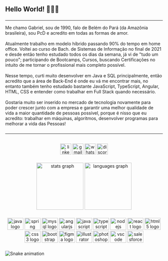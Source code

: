 <h2 align="left">Hello World! 👨🏽‍💻</h2>

###
<hr/>

<p align="left">Me chamo Gabriel, sou de 1990, falo de Belém do Pará (da Amazônia brasileira), sou PcD e acredito em todas as formas de amor.<br><br>Atualmente trabalho em modelo híbrido passando 90% do tempo em home office. Voltei ao curso de Bach. de Sistemas de Informação no final de 2021 e desde então tenho estudado todos os dias da semana, já vi de "tudo um pouco"; participando de Bootcamps, Cursos, buscando Certificações no intuito de me tornar o profissional mais completo possível.<br><br>Nesse tempo, curti muito desenvolver em Java e SQL principalmente, então acredito que a área de Back-End é onde eu vá me encontrar mais, no entanto também tenho estudado bastante JavaScript, TypeScript, Angular, HTML, CSS e entender como trabalhar em Full Stack quando necessário.<br><br>Gostaria muito ser inserido no mercado de tecnologia novamente para poder crescer junto com a empresa e garantir uma melhor qualidade de vida a maior quantidade de pessoas possível, porque é nisso que eu acredito: trabalhar em máquinas, algoritmos, desenvolver programas para melhorar a vida das Pessoas!</p>

###
<hr>
<br />

<div align="center">
  <img src="https://img.shields.io/static/v1?message=LinkedIn&logo=linkedin&label=&color=0077B5&logoColor=white&labelColor=&style=for-the-badge" height="35" alt="linkedin logo"  />
  <img src="https://img.shields.io/static/v1?message=Gmail&logo=gmail&label=&color=D14836&logoColor=white&labelColor=&style=for-the-badge" height="35" alt="gmail logo"  />
  <img src="https://img.shields.io/static/v1?message=Whatsapp&logo=whatsapp&label=&color=25D366&logoColor=white&labelColor=&style=for-the-badge" height="35" alt="whatsapp logo"  />
  <img src="https://img.shields.io/static/v1?message=Discord&logo=discord&label=&color=7289DA&logoColor=white&labelColor=&style=for-the-badge" height="35" alt="discord logo"  />
</div>

###

<div align="center">
  <img src="https://github-readme-stats.vercel.app/api?hide_title=true&hide_rank=false&show_icons=true&include_all_commits=true&count_private=true&disable_animations=false&theme=chartreuse-dark&locale=pt-br&hide_border=true&username=gbrieal" height="150" alt="stats graph"  />
  <img src="https://github-readme-stats.vercel.app/api/top-langs?locale=pt-br&hide_title=false&layout=compact&card_width=320&langs_count=5&theme=chartreuse-dark&hide_border=true&username=gbrieal" height="150" alt="languages graph"  />
</div>

###

<div align="center">
  <img src="https://cdn.jsdelivr.net/gh/devicons/devicon/icons/java/java-original.svg" height="38" width="51" alt="java logo"  />
  <img src="https://cdn.jsdelivr.net/gh/devicons/devicon/icons/spring/spring-original.svg" height="38" width="51" alt="spring logo"  />
  <img src="https://cdn.jsdelivr.net/gh/devicons/devicon/icons/mysql/mysql-original.svg" height="38" width="51" alt="mysql logo"  />
  <img src="https://cdn.jsdelivr.net/gh/devicons/devicon/icons/angularjs/angularjs-original.svg" height="38" width="51" alt="angularjs logo"  />
  <img src="https://cdn.jsdelivr.net/gh/devicons/devicon/icons/javascript/javascript-original.svg" height="38" width="51" alt="javascript logo"  />
  <img src="https://cdn.jsdelivr.net/gh/devicons/devicon/icons/typescript/typescript-original.svg" height="38" width="51" alt="typescript logo"  />
  <img src="https://cdn.jsdelivr.net/gh/devicons/devicon/icons/nodejs/nodejs-original.svg" height="38" width="51" alt="nodejs logo"  />
  <img src="https://cdn.jsdelivr.net/gh/devicons/devicon/icons/react/react-original.svg" height="38" width="51" alt="react logo"  />
  <img src="https://cdn.jsdelivr.net/gh/devicons/devicon/icons/html5/html5-original.svg" height="38" width="51" alt="html5 logo"  />
  <img src="https://cdn.jsdelivr.net/gh/devicons/devicon/icons/css3/css3-original.svg" height="38" width="51" alt="css3 logo"  />
  <img src="https://cdn.jsdelivr.net/gh/devicons/devicon/icons/bootstrap/bootstrap-original.svg" height="38" width="51" alt="bootstrap logo"  />
  <img src="https://cdn.jsdelivr.net/gh/devicons/devicon/icons/figma/figma-original.svg" height="38" width="51" alt="figma logo"  />
  <img src="https://cdn.jsdelivr.net/gh/devicons/devicon/icons/illustrator/illustrator-plain.svg" height="38" width="51" alt="illustrator logo"  />
  <img src="https://cdn.jsdelivr.net/gh/devicons/devicon/icons/photoshop/photoshop-plain.svg" height="38" width="51" alt="photoshop logo"  />
  <img src="https://cdn.jsdelivr.net/gh/devicons/devicon/icons/vscode/vscode-original.svg" height="38" width="51" alt="vscode logo"  />
  <img src="https://cdn.jsdelivr.net/gh/devicons/devicon/icons/salesforce/salesforce-original.svg" height="38" width="51" alt="salesforce logo"  />
</div>

###
<img href="https://github.com/gbrieal/gbrieal/blob/output/snake.svg" alt="Snake animation" />

###
